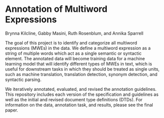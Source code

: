 # Annotation of Multiword Expressions
Brynna Kilcline, Gabby Masini, Ruth Rosenblum, and Annika Sparrell

The goal of this project is to identify and categorize all multiword expressions
(MWEs) in the data. We define a multiword expression as a string of multiple words
which act as a single semantic or syntactic element. The annotated data will become
training data for a machine learning model that will identify different types of MWEs in text,
which is useful for downstream tasks in which they should be treated as single units, such as machine 
translation, translation detection, synonym detection, and syntactic parsing.

We iteratively annotated, evaluated, and revised the annotation guidelines. This repository includes 
each version of the specification and guidelines as well as the initial and revised document type definitions (DTDs). 
For information on the data, annotation task, and results, please see the final paper.
